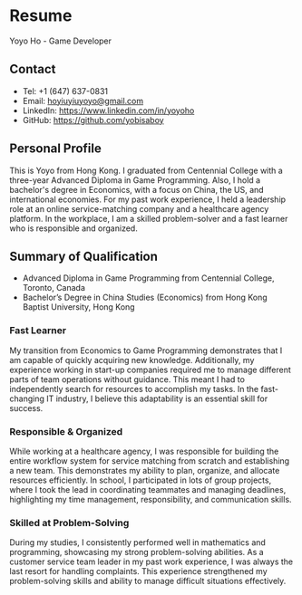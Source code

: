 # Resume
Yoyo Ho - Game Developer

## Contact
- Tel: +1 (647) 637-0831
- Email: hoyiuyiuyoyo@gmail.com
- LinkedIn: https://www.linkedin.com/in/yoyoho
- GitHub: https://github.com/yobisaboy

## Personal Profile
This is Yoyo from Hong Kong. I graduated from Centennial College with a three-year Advanced Diploma in Game Programming. Also, I hold a bachelor's degree in Economics, with a focus on China, the US, and international economies. For my past work experience, I held a leadership role at an online service-matching company and a healthcare agency platform. In the workplace, I am a skilled problem-solver and a fast learner who is responsible and organized.

## Summary of Qualification
- Advanced Diploma in Game Programming from Centennial College, Toronto, Canada
- Bachelor’s Degree in China Studies (Economics) from Hong Kong Baptist University, Hong Kong
### Fast Learner
My transition from Economics to Game Programming demonstrates that I am capable of quickly acquiring new knowledge. Additionally, my experience working in start-up companies required me to manage different parts of team operations without guidance. This meant I had to independently search for resources to accomplish my tasks. In the fast-changing IT industry, I believe this adaptability is an essential skill for success.
### Responsible & Organized
While working at a healthcare agency, I was responsible for building the entire workflow system for service matching from scratch and establishing a new team. This demonstrates my ability to plan, organize, and allocate resources efficiently. In school, I participated in lots of group projects, where I took the lead in coordinating teammates and managing deadlines, highlighting my time management, responsibility, and communication skills.
### Skilled at Problem-Solving
During my studies, I consistently performed well in mathematics and programming, showcasing my strong problem-solving abilities. As a customer service team leader in my past work experience, I was always the last resort for handling complaints. This experience strengthened my problem-solving skills and ability to manage difficult situations effectively.

